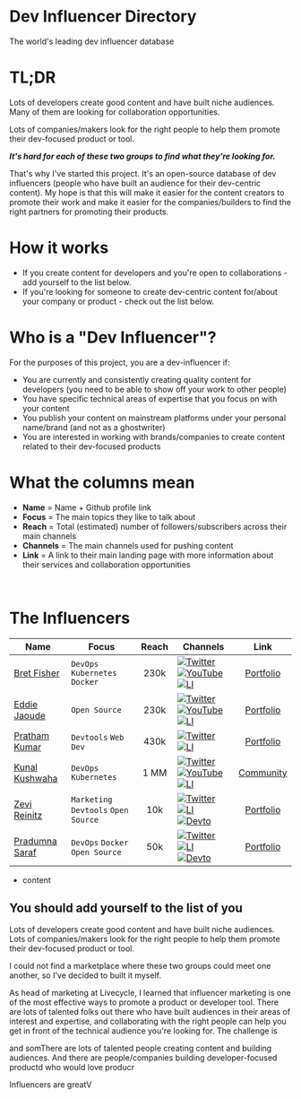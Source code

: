 # Dev Influencer Directory 
The world's leading dev influencer database

# TL;DR
Lots of developers create good content and have built niche audiences. Many of them are looking for collaboration opportunities.

Lots of companies/makers look for the right people to help them promote their dev-focused product or tool.

_**It's hard for each of these two groups to find what they're looking for.**_

That's why I've started this project. It's an open-source database of dev influencers (people who have built an audience for their dev-centric content). My hope is that this will make it easier for the content creators to promote their work and make it easier for the companies/builders to find the right partners for promoting their products. 

# **How it works**
- If you create content for developers and you're open to collaborations - add yourself to the list below.
- If you're looking for someone to create dev-centric content for/about your company or product - check out the list below.

# **Who is a "Dev Influencer"?**
For the purposes of this project, you are a dev-influencer if:
- You are currently and consistently creating quality content for developers (you need to be able to show off your work to other people)
- You have specific technical areas of expertise that you focus on with your content
- You publish your content on mainstream platforms under your personal name/brand (and not as a ghostwriter)
- You are interested in working with brands/companies to create content related to their dev-focused products

# What the columns mean

- **Name** = Name + Github profile link
- **Focus** = The main topics they like to talk about
- **Reach** = Total (estimated) number of followers/subscribers across their main channels
- **Channels** = The main channels used for pushing content
- **Link** = A link to their main landing page with more information about their services and collaboration opportunities

<br>

# The Influencers

| Name | Focus | Reach | Channels | Link |
| --------------- | ---------- | :-------: | ---------- | :-------: |
| [Bret Fisher](https://github.com/eddiejaoude) | `DevOps` `Kubernetes` `Docker` | 230k | [![Twitter](https://img.shields.io/twitter/url/https/twitter.com/cloudposse.svg?style=social&label=@eddiejaoude)](https://twitter.com/eddiejaoude) [![YouTube](https://img.shields.io/badge/YouTube-FF0000?style=for-the-badge&logo=youtube&logoColor=white)](https://www.youtube.com/eddiejaoude) [![LI](https://img.shields.io/badge/LinkedIn-0077B5?style=for-the-badge&logo=linkedin&logoColor=white)](https://www.linkedin.com/in/eddiejaoude/) | [Portfolio](https://www.bretfisher.com/) |
| [Eddie Jaoude](https://github.com/eddiejaoude) | `Open Source` | 230k | [![Twitter](https://img.shields.io/twitter/url/https/twitter.com/cloudposse.svg?style=social&label=@eddiejaoude)](https://twitter.com/eddiejaoude) [![YouTube](https://img.shields.io/badge/YouTube-FF0000?style=for-the-badge&logo=youtube&logoColor=white)](https://www.youtube.com/eddiejaoude) [![LI](https://img.shields.io/badge/LinkedIn-0077B5?style=for-the-badge&logo=linkedin&logoColor=white)](https://www.linkedin.com/in/eddiejaoude/) | [Portfolio](https://www.eddiejaoude.io/) |
| [Pratham Kumar](https://github.com/prathamkumar14) | `Devtools` `Web Dev` | 430k | [![Twitter](https://img.shields.io/twitter/url/https/twitter.com/cloudposse.svg?style=social&label=@prathkum)](https://twitter.com/prathkum) [![LI](https://img.shields.io/badge/LinkedIn-0077B5?style=for-the-badge&logo=linkedin&logoColor=white)](https://www.linkedin.com/in/prathkum) | [Portfolio](https://www.prathamkumar.com/) |
| [Kunal Kushwaha](https://github.com/kunal-kushwaha) | `DevOps` `Kubernetes` | 1 MM | [![Twitter](https://img.shields.io/twitter/url/https/twitter.com/cloudposse.svg?style=social&label=@kunalstwt)](https://twitter.com/kunalstwt) [![YouTube](https://img.shields.io/badge/YouTube-FF0000?style=for-the-badge&logo=youtube&logoColor=white)](https://www.youtube.com/c/kunalkushwaha) [![LI](https://img.shields.io/badge/LinkedIn-0077B5?style=for-the-badge&logo=linkedin&logoColor=white)](https://www.linkedin.com/in/kunal-kushwaha) | [Community](https://wemakedevs.org/) |
| [Zevi Reinitz](https://github.com/zevireinitz) | `Marketing` `Devtools` `Open Source` | 10k | [![Twitter](https://img.shields.io/twitter/url/https/twitter.com/cloudposse.svg?style=social&label=@zevireinitz)](https://twitter.com/zevireinitz) [![LI](https://img.shields.io/badge/LinkedIn-0077B5?style=for-the-badge&logo=linkedin&logoColor=white)](https://www.linkedin.com/in/zevi/) [![Devto](https://img.shields.io/badge/dev.to-0A0A0A?style=for-the-badge&logo=devdotto)](https://dev.to/zevir) | [Portfolio](https://zevi.super.site/) |
| [Pradumna Saraf](https://github.com/Pradumnasaraf) | `DevOps` `Docker` `Open Source` | 50k | [![Twitter](https://img.shields.io/twitter/url/https/twitter.com/cloudposse.svg?style=social&label=@pradumnasaraf)](https://twitter.com/pradumnasaraf) [![LI](https://img.shields.io/badge/LinkedIn-0077B5?style=for-the-badge&logo=linkedin&logoColor=white)](https://www.linkedin.com/in/pradumnasaraf/) [![Devto](https://img.shields.io/badge/dev.to-0A0A0A?style=for-the-badge&logo=devdotto)](https://dev.to/pradumnasaraf) | [Portfolio](https://pradumnasaraf.dev/) |



-  content

You should add yourself to the list of you 
- 
Lots of developers create good content and have built niche audiences.
Lots of companies/makers look for the right people to help them promote their dev-focused product or tool. 

I could not find a marketplace where these two groups could meet one another, so I've decided to built it myself.

As head of marketing at Livecycle, I learned that influencer marketing is one of the most effective ways to promote a product or developer tool. There are lots of talented folks out there who have built audiences in their areas of interest and expertise, and collaborating with the right people can help you get in front of the technical audience you're looking for. The challenge is 

and somThere are lots of talented people creating content and building audiences. And there are people/companies building developer-focused productd who would love  producr 


Influencers are greatV



